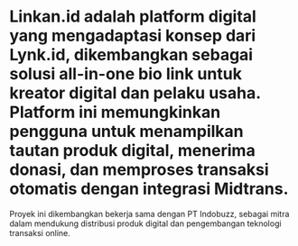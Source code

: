 # Linkan.id adalah platform digital yang mengadaptasi konsep dari Lynk.id, dikembangkan sebagai solusi all-in-one bio link untuk kreator digital dan pelaku usaha. Platform ini memungkinkan pengguna untuk menampilkan tautan produk digital, menerima donasi, dan memproses transaksi otomatis dengan integrasi Midtrans.

Proyek ini dikembangkan bekerja sama dengan PT Indobuzz, sebagai mitra dalam mendukung distribusi produk digital dan pengembangan teknologi transaksi online.
